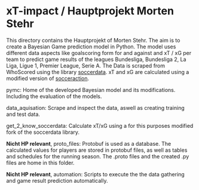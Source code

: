 # xT-impact / Hauptprojekt Morten Stehr

This directory contains the Hauptprojekt of Morten Stehr. The aim is to create a Bayesian Game prediction model in Python. The model uses different data aspects like goalscoring form for and against and xT / xG per team to predict game results of the leagues Bundesliga, Bundesliga 2, La Liga, Ligue 1, Premier League, Serie A. The Data is scraped from WhoScored using the library [soccerdata](https://github.com/probberechts/soccerdata). xT and xG are calculated using a modified version of [socceraction](https://github.com/ML-KULeuven/socceraction).

pymc: Home of the developed Bayesian model and its modifications. Including the evaluation of the models. 

data_aquisation: Scrape and inspect the data, aswell as creating training and test data.

get_2_know_soccerdata: Calculate xT/xG using a for this purposes modified fork of the soccerdata library.  

**Nicht HP relevant**, proto_files: Protobuf is used as a database. The calculated values for players are stored in protobuf files, as well as tables and schedules for the running season. The .proto files and the created .py files are home in this folder.

**Nicht HP relevant**, automation: Scripts to execute the the data gathering and game result prediction automatically. 